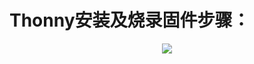 # Thonny安装及烧录固件步骤：
<div align="center">
  <img src="https://github.com/zhou19830318/xiaozhi_micropython/blob/main/StepsForConfiguration/Step%201.PNG">
</div>
